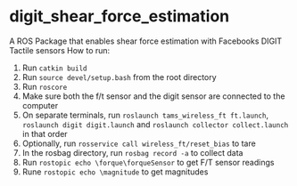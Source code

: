 # digit_shear_force_estimation
A ROS Package that enables shear force estimation with Facebooks DIGIT Tactile sensors
How to run:

1. Run `catkin build`
2. Run `source devel/setup.bash` from the root directory
3. Run `roscore`
4. Make sure both the f/t sensor and the digit sensor are connected to the computer
5. On separate terminals, run `roslaunch tams_wireless_ft ft.launch`, `roslaunch digit digit.launch` and `roslaunch collector collect.launch` in that order
6. Optionally, run `rosservice call wireless_ft/reset_bias` to tare
7. In the rosbag directory, run `rosbag record -a` to collect data
8. Run `rostopic echo \forque\forqueSensor` to get F/T sensor readings
9. Rune `rostopic echo \magnitude` to get magnitudes
